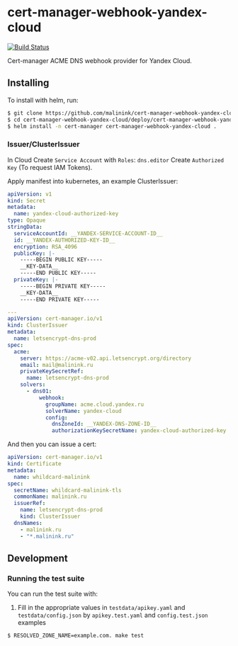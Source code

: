 # cert-manager-webhook-yandex-cloud
[![Build Status](https://travis-ci.org/malinink/cert-manager-webhook-yandex-cloud.svg?branch=master)](https://travis-ci.org/malinink/cert-manager-webhook-yandex-cloud)

Cert-manager ACME DNS webhook provider for Yandex Cloud.

## Installing

To install with helm, run:

```bash
$ git clone https://github.com/malinink/cert-manager-webhook-yandex-cloud.git
$ cd cert-manager-webhook-yandex-cloud/deploy/cert-manager-webhook-yandex-cloud
$ helm install -n cert-manager cert-manager-webhook-yandex-cloud .
```

### Issuer/ClusterIssuer

In Cloud Create `Service Account` with `Roles`: `dns.editor`
Create `Authorized Key` (To request IAM Tokens).

Apply manifest into kubernetes, an example ClusterIssuer:

```yaml
apiVersion: v1
kind: Secret
metadata:
  name: yandex-cloud-authorized-key
type: Opaque
stringData:
  serviceAccountId: __YANDEX-SERVICE-ACCOUNT-ID__
  id: __YANDEX-AUTHORIZED-KEY-ID__
  encryption: RSA_4096
  publicKey: |-
    -----BEGIN PUBLIC KEY-----
    __KEY-DATA__
    -----END PUBLIC KEY-----
  privateKey: |-
    -----BEGIN PRIVATE KEY-----
    __KEY-DATA__
    -----END PRIVATE KEY-----

---
apiVersion: cert-manager.io/v1
kind: ClusterIssuer
metadata:
  name: letsencrypt-dns-prod
spec:
  acme:
    server: https://acme-v02.api.letsencrypt.org/directory
    email: mail@malinink.ru
    privateKeySecretRef:
      name: letsencrypt-dns-prod
    solvers:
      - dns01:
          webhook:
            groupName: acme.cloud.yandex.ru
            solverName: yandex-cloud
            config:
              dnsZoneId: __YANDEX-DNS-ZONE-ID__
              authorizationKeySecretName: yandex-cloud-authorized-key

```

And then you can issue a cert:

```yaml
apiVersion: cert-manager.io/v1
kind: Certificate
metadata:
  name: whildcard-malinink
spec:
  secretName: whildcard-malinink-tls
  commonName: malinink.ru
  issuerRef:
    name: letsencrypt-dns-prod
    kind: ClusterIssuer
  dnsNames:
    - malinink.ru
    - "*.malinink.ru"
```

## Development

### Running the test suite

You can run the test suite with:

1. Fill in the appropriate values in `testdata/apikey.yaml` and `testdata/config.json` by `apikey.test.yaml` and `config.test.json` examples

```bash
$ RESOLVED_ZONE_NAME=example.com. make test
```

